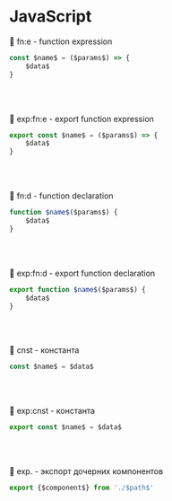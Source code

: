 # JavaScript

🔹 fn:e - function expression
```typescript
const $name$ = ($params$) => {
    $data$
}
```

<br><br>

🔹 exp:fn:e - export function expression
```typescript
export const $name$ = ($params$) => {
    $data$
}
```

<br><br>

🔹 fn:d - function declaration
```typescript
function $name$($params$) {
    $data$
}
```

<br><br>

🔹 exp:fn:d - export function declaration
```typescript
export function $name$($params$) {
    $data$
}
```

<br><br>

🔹 cnst - константа
```typescript
const $name$ = $data$
```

<br><br>

🔹 exp:cnst - константа
```typescript
export const $name$ = $data$
```

<br><br>

🔹 exp. - экспорт дочерних компонентов
```typescript
export {$component$} from './$path$'
```